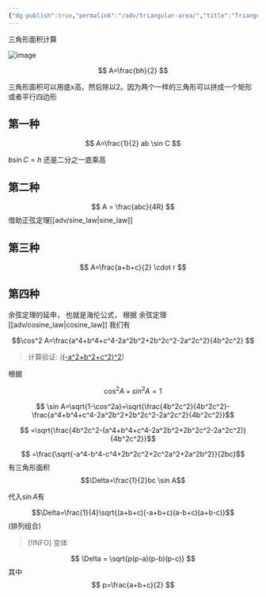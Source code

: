 ```yaml
---
{"dg-publish":true,"permalink":"/adv/triangular-area/","title":"Triangular area","noteIcon":""}
---
```



三角形面积计算

![image](https://cdn.jsdelivr.net/gh/aaronmack/image-hosting@master/e/image.4l1flcfl04y0.webp)

$$
A=\frac{bh}{2}
$$

三角形面积可以用底x高，然后除以2。因为两个一样的三角形可以拼成一个矩形或者平行四边形

## **第一种**

$$
A=\frac{1}{2} ab \sin C
$$

$b \sin C = h$ 还是二分之一底乘高

## **第二种**

$$
A = \frac{abc}{4R}
$$
借助正弦定理[[adv/sine_law\|sine_law]]


## **第三种**

$$
A=\frac{a+b+c}{2} \cdot r
$$

## **第四种** 

余弦定理的延申， 也就是海伦公式， 根据 余弦定理 [[adv/cosine_law\|cosine_law]] 我们有 


$$\cos^2 A=\frac{a^4+b^4+c^4-2a^2b^2+2b^2c^2-2a^2c^2}{4b^2c^2} $$

> 计算验证: ([(-a^2+b^2+c^2)^2](https://zs.symbolab.com/solver/algebra-calculator/%5Cleft(-a%5E%7B2%7D%2Bb%5E%7B2%7D%2Bc%5E%7B2%7D%5Cright)%5E%7B2%7D?or=input))

根据

$$\cos^2A+sin^2A=1$$

$$ \sin A=\sqrt{1-\cos^2a}=\sqrt{\frac{4b^2c^2}{4b^2c^2}-\frac{a^4+b^4+c^4-2a^2b^2+2b^2c^2-2a^2c^2}{4b^2c^2}}$$

$$ =\sqrt{\frac{4b^2c^2-(a^4+b^4+c^4-2a^2b^2+2b^2c^2-2a^2c^2)}{4b^2c^2}}$$

$$ =\frac{\sqrt{-a^4-b^4-c^4+2b^2c^2+2c^2a^2+2a^2b^2}}{2bc}$$
有三角形面积
$$\Delta=\frac{1}{2}bc \sin A$$

代入$\sin A$有

$$\Delta=\frac{1}{4}\sqrt{(a+b+c)(-a+b+c)(a-b+c)(a+b-c)}$$ 
(排列组合)


> [!INFO] 变体
> 

$$
\Delta = \sqrt{p(p-a)(p-b)(p-c)}
$$
其中 
$$
p=\frac{a+b+c}{2}
$$



[^1]: [几何图形面积公式的发展简史，从“海伦公式”到“高斯公式” - 知乎](https://zhuanlan.zhihu.com/p/378369630)